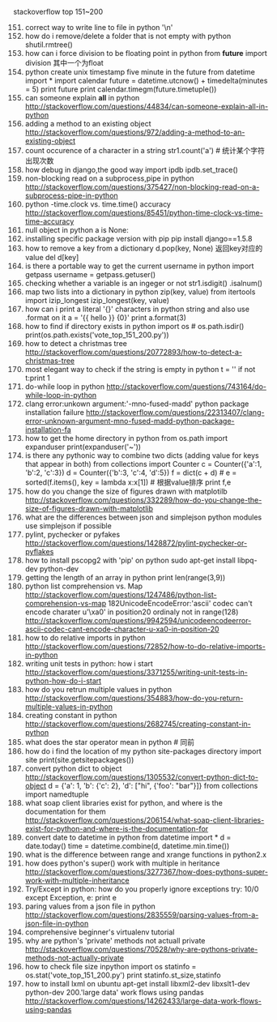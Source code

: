 
stackoverflow top 151~200

151. correct way to write line to file in python   '\n'
152. how do i remove/delete a folder that is not empty with python
shutil.rmtree()
153. how can i force division to be floating point in python
from __future__ import division   其中一个为float
154. python create unix timestamp five minute in the future
from datetime import *
import calendar
future = datetime.utcnow() + timedelta(minutes = 5)
print future
print calendar.timegm(future.timetuple())
155. can someone explain __all__ in python
http://stackoverflow.com/questions/44834/can-someone-explain-all-in-python
156. adding a method to an existing object
http://stackoverflow.com/questions/972/adding-a-method-to-an-existing-object
157. count occurence of a character in a string
str1.count('a') # 统计某个字符出现次数
158. how debug in django,the good way
import ipdb ipdb.set_trace()
159. non-blocking read on a subprocess,pipe in python
http://stackoverflow.com/questions/375427/non-blocking-read-on-a-subprocess-pipe-in-python
160. python -time.clock vs. time.time() accuracy
http://stackoverflow.com/questions/85451/python-time-clock-vs-time-time-accuracy
161. null object in python   a is None:
162. installing specific package version with pip
pip install django==1.5.8
163. how to remove a key from a dictionary
d.pop(key, None) 返回key对应的value   del d[key]
164. is there a portable way to get the current username in python
import getpass
username = getpass.getuser()
165. checking whether a variable is an ingeger or not
str1.isdigit()   .isalnum()
166. map two lists into a dictionary in python
zip(key, value) from itertools import izip_longest izip_longest(key, value)
167. how can i print a literal '{}' characters in python string and also use .format on it
a = '{{ hello }} {0}'
print a.format(3)
168. how to find if directory exists in python
import os # os.path.isdir()
print(os.path.exists('vote_top_151_200.py'))
169. how to detect a christmas tree
http://stackoverflow.com/questions/20772893/how-to-detect-a-christmas-tree
170. most elegant way to check if the string is empty in python
t = ''
if not t:print 1
171. do-while loop in python
http://stackoverflow.com/questions/743164/do-while-loop-in-python
172. clang error:unkown argument:'-mno-fused-madd' python package installation failure
http://stackoverflow.com/questions/22313407/clang-error-unknown-argument-mno-fused-madd-python-package-installation-fa
173. how to get the home directory in python
from os.path import expanduser
print(expanduser('~'))
174. is there any pythonic way to combine two dicts (adding value for keys that appear in both)
from collections import Counter
c = Counter({'a':1, 'b':2, 'c':3})
d = Counter({'b':3, 'c':4, 'd':5})
f = dict(c + d) # 
e = sorted(f.items(), key = lambda x:x[1]) # 根据value排序
print f,e
175. how do you change the size of figures drawn with matplotilb
http://stackoverflow.com/questions/332289/how-do-you-change-the-size-of-figures-drawn-with-matplotlib
176. what are the differences between json and simplejson python modules
use simplejson if possible
178. pylint, pychecker or pyfakes
http://stackoverflow.com/questions/1428872/pylint-pychecker-or-pyflakes
179. how to install pscopg2 with 'pip' on python
sudo apt-get install libpq-dev python-dev
180. getting the length of an array in python
print len(range(3,9))
181. python list comprehension vs. Map
http://stackoverflow.com/questions/1247486/python-list-comprehension-vs-map
182UnicodeEncodeError:'ascii' codec can't encode charater u'\xa0' in position20 ordinaly not in range(128)
http://stackoverflow.com/questions/9942594/unicodeencodeerror-ascii-codec-cant-encode-character-u-xa0-in-position-20 
183. how to do relative imports in python
http://stackoverflow.com/questions/72852/how-to-do-relative-imports-in-python
184. writing unit tests in python: how i start
http://stackoverflow.com/questions/3371255/writing-unit-tests-in-python-how-do-i-start
185. how do you retrun multiple values in python
http://stackoverflow.com/questions/354883/how-do-you-return-multiple-values-in-python
186. creating constant in python
http://stackoverflow.com/questions/2682745/creating-constant-in-python
187. what does the star operator mean in python   # 同前
188. how do i find the location of my python site-packages directory
import site
print(site.getsitepackages())
189. convert python dict to object
http://stackoverflow.com/questions/1305532/convert-python-dict-to-object
d = {'a': 1, 'b': {'c': 2}, 'd': ["hi", {'foo': "bar"}]}
from collections import namedtuple
190. what soap client libraries exist for python, and where is the documentation for them
http://stackoverflow.com/questions/206154/what-soap-client-libraries-exist-for-python-and-where-is-the-documentation-for
191. convert date to datetime in python
from datetime import *
d = date.today()
time = datetime.combine(d, datetime.min.time())
192. what is the difference between range and xrange functions in python2.x
193. how does python's super() work with multiple in heritance
http://stackoverflow.com/questions/3277367/how-does-pythons-super-work-with-multiple-inheritance
194. Try/Except in python: how do you properly ignore exceptions
try:
    10/0
except Exception, e:
    print e
195. paring values from a json file in python
http://stackoverflow.com/questions/2835559/parsing-values-from-a-json-file-in-python
196. comprehensive beginner's virtualenv tutorial
197. why are python's 'private' methods not actuall private
http://stackoverflow.com/questions/70528/why-are-pythons-private-methods-not-actually-private
198. how to check file size inpython
import os
statinfo = os.stat('vote_top_151_200.py')
print statinfo.st_size,statinfo
199. how to install lxml on ubuntu
apt-get install libxml2-dev libxslt1-dev python-dev
200.'large data' work flows using pandas
http://stackoverflow.com/questions/14262433/large-data-work-flows-using-pandas

